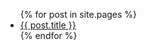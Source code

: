 <ul>
  {% for post in site.pages %}
    <li>
      <a href="{{ page.url }}">{{ post.title }}</a>
    </li>
  {% endfor %}
</ul>




